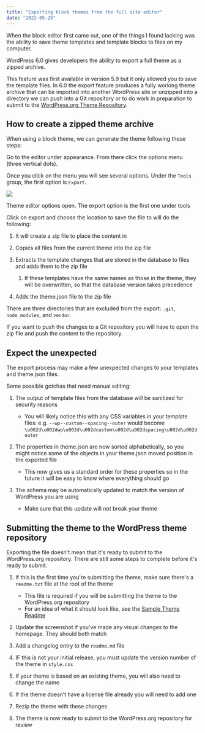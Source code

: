 ```yaml
---
title: "Exporting block themes from the full site editor"
date: "2022-05-25"
---
```


When the block editor first came out, one of the things I found lacking was the ability to save theme templates and template blocks to files on my computer.

WordPress 6.0 gives developers the ability to export a full theme as a zipped archive.

This feature was first available in version 5.9 but it only allowed you to save the template files. In 6.0 the export feature produces a fully working theme archive that can be imported into another WordPress site or unzipped into a directory we can push into a Git repository or to do work in preparation to submit to the [WordPress.org Theme Repository](https://wordpress.org/themes/).

## How to create a zipped theme archive

When using a block theme, we can generate the theme following these steps:

Go to the editor under appearance. From there click the options menu (three vertical dots).

Once you click on the menu you will see several options. Under the `Tools` group, the first option is `Export`.

![](https://publishing-project.rivendellweb.net/wp-content/uploads/2022/05/fse-theme-export.png)

Theme editor options open. The export option is the first one under tools

Click on export and choose the location to save the file to will do the following:

1. It will create a zip file to place the content in
2. Copies all files from the current theme into the zip file
3. Extracts the template changes that are stored in the database to files and adds them to the zip file
    
    1. If these templates have the same names as those in the theme, they will be overwritten, so that the database version takes precedence
4. Adds the theme.json file to the zip file

There are three directories that are excluded from the export: `.git`, `node_modules`, and `vendor`.

If you want to push the changes to a Git repository you will have to open the zip file and push the content to the repository.

## Expect the unexpected

The export process may make a few unexpected changes to your templates and theme.json files.

Some possible gotchas that need manual editing:

1. The output of template files from the database will be sanitized for security reasons
    
    - You will likely notice this with any CSS variables in your template files: e.g. `--wp--custom--spacing--outer` would become `\u002d\u002dwp\u002d\u002dcustom\u002d\u002dspacing\u002d\u002douter`
2. The properties in theme.json are now sorted alphabetically, so you might notice some of the objects in your theme.json moved position in the exported file
    
    - This now gives us a standard order for these properties so in the future it will be easy to know where everything should go
3. The schema may be automatically updated to match the version of WordPress you are using
    
    - Make sure that this update will not break your theme

## Submitting the theme to the WordPress theme repository

Exporting the file doesn't mean that it's ready to submit to the WordPress.org repository. There are still some steps to complete before it's ready to submit.

1. If this is the first time you're submitting the theme, make sure there's a `readme.txt` file at the root of the theme
    
    - This file is required if you will be submitting the theme to the WordPress.org repository
    - For an idea of what it should look like, see the [Sample Theme Readme](https://github.com/WPTT/sample-theme-readme)
2. Update the screenshot if you've made any visual changes to the homepage. They should both match
3. Add a changelog entry to the `readme.md` file
4. IF this is not your initial release, you must update the version number of the theme in `style.css`
5. If your theme is based on an existing theme, you will also need to change the name
6. If the theme doesn’t have a license file already you will need to add one
7. Rezip the theme with these changes
8. The theme is now ready to submit to the WordPress.org repository for review
